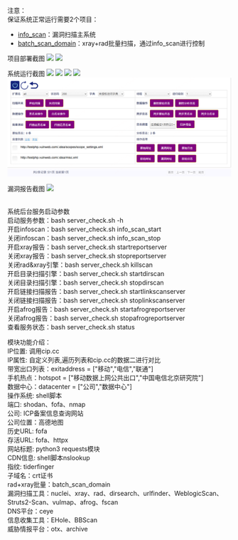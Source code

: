 注意：<br>
保证系统正常运行需要2个项目：<br>
- [info_scan](https://github.com/huan-cdm/info_scan)：漏洞扫描主系统<br>
- [batch_scan_domain](hhttps://github.com/huan-cdm/batch_scan_domain)：xray+rad批量扫描，通过info_scan进行控制<br>

项目部署截图
<img src="https://raw.githubusercontent.com/huan-cdm/info_scan/main/images/project.png"  />
<img src="https://raw.githubusercontent.com/huan-cdm/info_scan/main/images/startproject.jpg"  />

系统运行截图
<img src="https://raw.githubusercontent.com/huan-cdm/info_scan/main/images/pic3.jpg"  />
<img src="https://raw.githubusercontent.com/huan-cdm/info_scan/main/images/pic4.jpg"  />
<img src="https://raw.githubusercontent.com/huan-cdm/info_scan/main/images/pic2.png"  />
<img src="https://raw.githubusercontent.com/huan-cdm/info_scan/main/images/pic22.png"  />
<img src="https://raw.githubusercontent.com/huan-cdm/info_scan/main/images/dirscanpic.jpg"  />

漏洞报告截图
<img src="https://raw.githubusercontent.com/huan-cdm/info_scan/main/images/report.png"  /><br><br>

系统后台服务启动参数 <br>
启动服务参数：bash server_check.sh -h <br>
开启infoscan：bash server_check.sh info_scan_start <br>
关闭infoscan：bash server_check.sh info_scan_stop <br>
开启xray报告：bash server_check.sh startreportserver <br>
关闭xray报告：bash server_check.sh stopreportserver <br>
关闭rad&xray引擎：bash server_check.sh killscan <br>
开启目录扫描引擎：bash server_check.sh startdirscan <br>
关闭目录扫描引擎：bash server_check.sh stopdirscan <br>
开启链接扫描报告：bash server_check.sh startlinkscanserver <br>
关闭链接扫描报告：bash server_check.sh stoplinkscanserver <br>
开启afrog报告：bash server_check.sh startafrogreportserver<br>
关闭afrog报告：bash server_check.sh stopafrogreportserver<br>
查看服务状态：bash server_check.sh status <br>


模块功能介绍：<br>
IP位置: 调用cip.cc <br>
IP属性: 自定义列表,遍历列表和cip.cc的数据二进行对比<br>
带宽出口列表：exitaddress = ["移动","电信","联通"]<br>
手机热点：hotspot = ["移动数据上网公共出口","中国电信北京研究院"]<br>
数据中心：datacenter = ["公司","数据中心"] <br>
操作系统: shell脚本<br>
端口: shodan、fofa、nmap<br>
公司: ICP备案信息查询网站<br>
公司位置：高德地图<br>
历史URL: fofa<br>
存活URL: fofa、httpx<br>
网站标题: python3 requests模块<br>
CDN信息: shell脚本nslookup<br>
指纹: tiderfinger<br>
子域名：crt证书<br>
rad+xray批量：batch_scan_domain<br>
漏洞扫描工具：nuclei、xray、rad、dirsearch、urlfinder、WeblogicScan、Struts2-Scan、vulmap、afrog、fscan<br>
DNS平台：ceye<br>
信息收集工具：EHole、BBScan<br>
威胁情报平台：otx、archive<br>